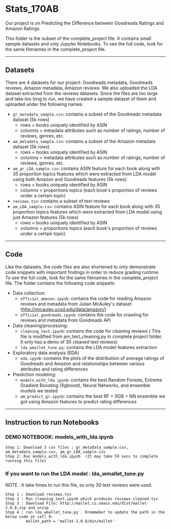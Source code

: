 
# Stats_170AB

Our project is on Predicting the Difference between Goodreads Ratings and Amazon Ratings

This folder is the subset of the complete_project file. It contains small sample datasets and only Jupyter Notebooks. To see the full code, look for the same filenames in the complete_project file.

---

## Datasets

There are 4 datasets for our project: Goodreads metadata, Goodreads reviews, Amazon metadata, Amazon reviews. We also uploaded the LDA dataset extracted from the reviews datasets. Since the files are too large and take too long to run, we have created a sample dataset of them and uploaded under the following names:
- ```gr_metadata_sample.csv```: contains a subset of the Goodreads metadata dataset (5k rows)
   - rows = books uniquely identified by ASIN
   - columns = metadata attributes such as number of ratings, number of reviews, genres, etc.
- ```am_metadata_sample.csv```: contains a subset of the Amazon metadata dataset (5k rows)
    - rows = books uniquely identified by ASIN
   - columns = metadata attributes such as number of ratings, number of reviews, genres, etc.
- ```am_gr_LDA_sample.csv```: contains ASIN feature for each book along with 35 proportion topics features which were extracted from LDA model using both Amazon and Goodreads features (5k rows)
   - rows = books uniquely identified by ASIN
   - columns = proportions topics (each book's proportion of reviews under a certain topic)
- ```reviews.tsv```: contains a subset of text reviews
- ```am_LDA_sample.csv```: contains ASIN feature for each book along with 35 proportion topics features which were extracted from LDA model using just Amazon features (5k rows)
   - rows = books uniquely identified by ASIN
   - columns = proportions topics (each book's proportion of reviews under a certain topic)
----

## Code

Like the datasets, the code files are also shortened to only demonstrate code snippets with important findings in order to reduce grading runtime. To see the full code, look for the same filenames in the complete_project file. The folder contains the following code snippets:
- Data collection:
   - ```official_amazon.ipynb```: contains the code for reading Amazon reviews and metadata from  Julian McAuley's dataset (http://jmcauley.ucsd.edu/data/amazon/)
   - ```official_goodreads.ipynb```: contains the code for crawling for reviews and metadata from Goodreads API
- Data cleaning/processing:
   - ```cleaning_text.ipynb```: contains the code for cleaning reviews ( This file is modified from am_text_cleaning.py in complete project folder. It only has a demo of 30 cleaned text reviews)
   - ```lda_wmallet_tune.py```: contains the LDA model features extraction
- Exploratory data analysis (EDA)
   - ```eda.ipynb```: contains the plots of the distribution of average ratings of Goodreads and Amazon and relationships between various attributes and rating differences
- Prediction modeling:
   - ```models_with_lda.ipynb```: contains the best Random Forests, Extreme Gradient Boosting (Xgboost), Neural Networks, and ensemble models we tested
   - ```am_predict_gr.ipynb```: contains the best RF + XGB + NN ensemble we got using Amazon features to predict rating differences
   
 ----

## Instruction to run Notebooks
### DEMO NOTEBOOK:  models_with_lda.ipynb 
```
Step 1: Download 3 csv files : gr_metadata_sample.csv, am_metadata_sample.csv, am_gr_LDA_sample.csv
Step 2: Run models_with_lda.ipynb  (It may take 59 secs to complete running this file)
```

### If you want to run the LDA model : lda_wmallet_tune.py  
NOTE : It take times to run this file, so only 30 text reviews were used.  
```
Step 1 : Download reviews.tsv  
Step 2 : Run cleaning_text.ipynb which produces reviews_cleaned.tsv  
Step 3 : Download File: http://mallet.cs.umass.edu/dist/mallet-2.0.8.zip and unzip  
Step 4 : run lda_wmallet_tune.py . Rremmeber to update the path in the below code at cell 9: 
         mallet_path = 'mallet-2.0.8/bin/mallet'  
  ```

   
